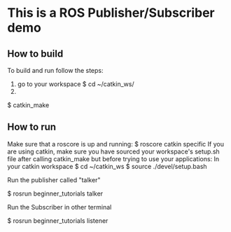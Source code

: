 # This is a ROS Publisher/Subscriber demo

## How to build
To build and run follow the steps:
1. go to your workspace
$ cd ~/catkin_ws/
2.
$ catkin_make

## How to run
Make sure that a roscore is up and running:
$ roscore
catkin specific If you are using catkin, make sure you have sourced your workspace's setup.sh file after calling catkin_make but before trying to use your applications:
In your catkin workspace
$ cd ~/catkin_ws
$ source ./devel/setup.bash

Run the publisher called "talker"

$ rosrun beginner_tutorials talker

Run the Subscriber in other terminal

$ rosrun beginner_tutorials listener 
